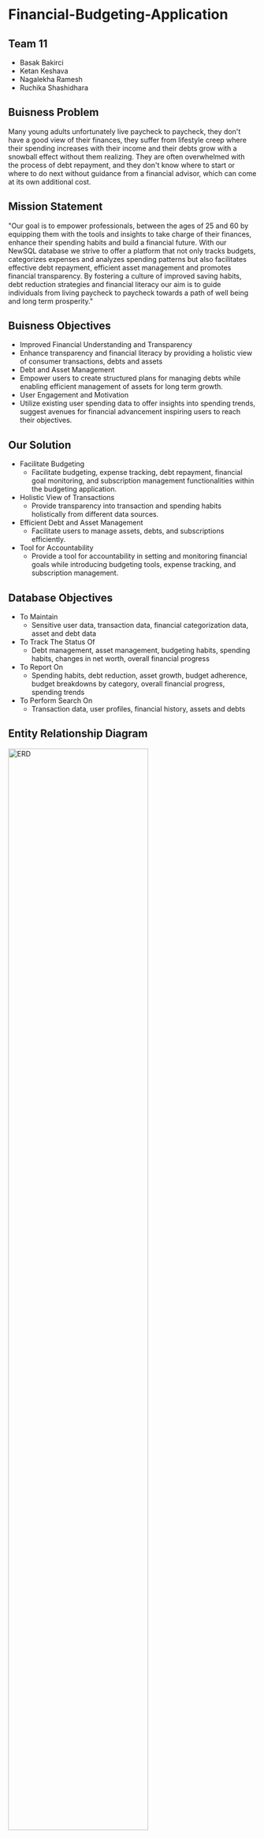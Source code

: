 # Financial-Budgeting-Application

## Team 11
- Basak Bakirci
- Ketan Keshava
- Nagalekha Ramesh
- Ruchika Shashidhara

## Buisness Problem
Many young adults unfortunately live paycheck to paycheck, they don't have a good view of their finances, they suffer from lifestyle creep where their spending increases with their income and their debts grow with a snowball effect without them realizing. They are often overwhelmed with the process of debt repayment, and they don't know where to start or where to do next without guidance from a financial advisor, which can come at its own additional cost.

## Mission Statement
"Our goal is to empower professionals, between the ages of 25 and 60 by equipping them with the tools and insights to take charge of their finances, enhance their spending habits and build a financial future. With our NewSQL database we strive to offer a platform that not only tracks budgets, categorizes expenses and analyzes spending patterns but also facilitates effective debt repayment, efficient asset management and promotes financial transparency. By fostering a culture of improved saving habits, debt reduction strategies and financial literacy our aim is to guide individuals from living paycheck to paycheck towards a path of well being and long term prosperity."

## Buisness Objectives
- Improved Financial Understanding and Transparency
- Enhance transparency and financial literacy by providing a holistic view of consumer transactions, debts and assets
- Debt and Asset Management
- Empower users to create structured plans for managing debts while enabling efficient management of assets for long term growth.
- User Engagement and Motivation
- Utilize existing user spending data to offer insights into spending trends, suggest avenues for financial advancement inspiring users to reach their objectives.

## Our Solution
- Facilitate Budgeting
  - Facilitate budgeting, expense tracking, debt repayment, financial goal monitoring, and subscription management functionalities within the budgeting application.
- Holistic View of Transactions
  - Provide transparency into transaction and spending habits holistically from different data sources.
- Efficient Debt and Asset Management
  - Facilitate users to manage assets, debts, and subscriptions efficiently.
- Tool for Accountability
  - Provide a tool for accountability in setting and monitoring financial goals while introducing budgeting tools, expense tracking, and subscription management.

## Database Objectives
- To Maintain
  - Sensitive user data, transaction data, financial categorization data, asset and debt data
- To Track The Status Of
  - Debt management, asset management, budgeting habits, spending habits, changes in net worth, overall financial progress
- To Report On
  - Spending habits, debt reduction, asset growth, budget adherence, budget breakdowns by category, overall financial progress, spending trends
- To Perform Search On
  - Transaction data, user profiles, financial history, assets and debts
 
## Entity Relationship Diagram
<img src="DMDD-Final-Project-ERD.png" alt="ERD" width="75%">

### Database Schema

#### Tables
1. **Users**: Stores user information such as username, password (encrypted), name, email, birthdate, profession, income, and social security number (SSN).
2. **Address**: Stores user addresses associated with their profiles.
3. **Asset**: Tracks assets owned by users, including type, value, acquisition date, etc.
4. **Debt**: Tracks debts owed by users, including type, payment details, interest rate, etc.
5. **FinancialInstitutions**: Stores information about financial institutions such as banks.
6. **Accounts**: Stores user account details associated with financial institutions.
7. **Category**: Defines categories for budgeting and expense tracking.
8. **Budget**: Defines user budgets for different categories within specific date ranges.
9. **Inflow**: Tracks incoming funds or income.
10. **Outflow**: Tracks outgoing funds or expenses.
11. **Goals**: Allows users to set financial goals with target amounts and dates.
12. **Bills**: Stores billing information generated from subscriptions or outstanding payments.
13. **SubscriptionPlan**: Defines subscription plans available to users.
14. **SubscriptionPlanUserMap**: Maps users to subscription plans they have availed.
15. **PaymentMethod**: Stores user payment methods such as credit/debit cards.
16. **Payments**: Records payments made by users.

#### Functions
1. **ValidateUserName**: Validates the format of usernames.
2. **ValidatePassword**: Validates the strength of passwords.
3. **ValidateName**: Validates common name fields like first and last names.
4. **ValidateEmail**: Validates the format of email addresses.
5. **ValidateSSN**: Validates the format of social security numbers.
6. **CalculateAge**: Calculates the age based on a given birthdate.
7. **GetTypeID**: Retrieves the type ID for a given asset/debt type.
8. **ValidateStreetNumberOrStreetName**: Validates street number and name formats.
9. **ValidateCityStateCountry**: Validates city, state, and country name formats.
10. **ValidateZipCode**: Validates zip code formats.
11. **ValidateRoutingNumber**: Validates routing number formats.
12. **ValidateAccountNumber**: Validates account number formats.
13. **ValidateSecurityCode**: Validates credit/debit card security code formats.
14. **ValidateCardNumber**: Validates credit/debit card number formats.
15. **ValidatePaymentAmount**: Validates payment amounts against outstanding bills.
16. **ValidateDates**: Validates date ranges.

#### Triggers
1. **UpdateBillingStatus**: Updates billing status to "Paid" after a payment is made.
2. **GenerateBillOnSubscription**: Generates bills when users avail new subscription plans.

### Encryption
- Passwords in the **Users** table are stored in encrypted form using AES symmetric key encryption.

## Views

[DDL View SQL File](SQL_Code/ddl_view.sql)

1. **MonthlyBudgetPerformance**: Summarizes the budget performance for each user by comparing budgeted amounts with actual expenses on a monthly basis.

2. **UserFinancialOverview**: Presents an overview of each user's financial status, including total inflows, outflows, net cash flow, total assets, total liabilities, and net worth.

3. **FinancialHealthScore**: Calculates the financial health score for each user based on their debt-to-income ratio and savings rate.

4. **TransactionHistory**: Combines inflow and outflow transactions for each user, providing a comprehensive transaction history.

5. **Budgeting.BudgetSummary**: Summarizes the budget performance for each user by calculating the remaining amount after deducting outflows from the budgeted amount.

6. **AssetAllocation**: Analyzes the asset allocation of each user by categorizing total asset values and calculating their percentage composition.

7. **DebtOverview**: Provides an overview of each user's debt, including total debt, average monthly payment, and debt-to-income ratio.

8. **FinancialGoalProgress**: Tracks the progress of financial goals for each user, categorizing them as completed, overdue, or in progress.

9. **BudgetCategoryBreakdown**: Breaks down expenses by budget categories for each user, showing the total amount spent in each category.

10. **IncomeExpenseTrendAnalysis**: Analyzes the trend of inflows and outflows for each user over time, categorized by month.


## Reports
[Debt Overview Report](Reports/DebtOverview_Report.csv) : Summarizes debt-related information for each sample user, including their total debt, average monthly payment, and debt-to-income ratio.

[Financial Health Score Report](Reports/FinancialHealthScore_Report.csv) : Calculates the financial health score for each sample user based on their debt-to-income ratio and savings rate, categorizing them as Excellent, Good, Fair, or Poor.

[Transaction History Report for User1 (John Doe)](Reports/TransactionHistory_Report_User1_JohnDoe_Report.csv) : Combines inflow and outflow transactions for User 1: John Doe, providing a comprehensive transaction history sorted by date including transaction type, account number, institution name, amount, and date.


## Visualizations
<img src="Visualizations/Visualization_Distribution_of_Assest_Types.jpeg" alt="Distribution of Asset Types" width="75%">
<img src="Visualizations/Visualization_Income_Distribution_Amoung_Users.jpeg" alt="Income Distribution Among Users" width="75%">
<img src="Visualizations/Visualization_Monthly_Budget_Vs_Actual_By_Category.jpeg" alt="Monthly Budget Vs Actual By Category" width="75%">
<img src="Visualizations/Visualization_Total_Bills_Paid_Over_Time.jpeg" alt="Total Bills Paid Over Time" width="75%">




## Summary
We strive to promote financial literacy and wellbeing amongst young adults, who are currently living paycheck to paycheck. We have architected a relational database to be able to scale and support a large number of users and their financial transactions, built checks and balances to support our business model, and constructed views to report on the raw data that we have collected. We believe that this business model will support our users in their path to financial wellbeing.
